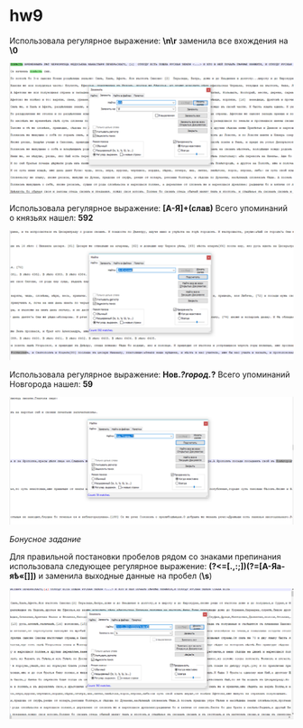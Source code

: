 # hw9
Использовала регулярное выражение: **\n\r** заменила все вхождения на **\0**

![](https://github.com/ekaterinasmirnova1712/hw9/blob/master/1.PNG)

Использовала регулярное выражение: **[А-Я]+(слав)** Всего упоминаний о князьях нашел: **592**

![](https://github.com/ekaterinasmirnova1712/hw9/blob/master/0.PNG)

Использовала регулярное выражение: **Нов.*?город.*?** Всего упоминаний Новгорода нашел: **59**

![](https://github.com/ekaterinasmirnova1712/hw9/blob/master/3.PNG)

*Бонусное задание*

Для правильной постановки пробелов рядом со знаками препинания использовала следующее регулярное выражение: **(?<=[.,:;])(?=[А-Яа-яѣ«\[\]])** и заменила выходные данные на пробел (**\s**)


![](https://github.com/ekaterinasmirnova1712/hw9/blob/master/6.PNG)
